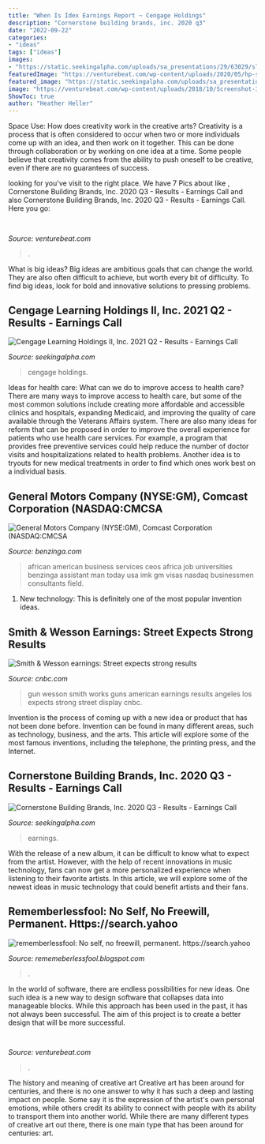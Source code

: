 ```yaml
---
title: "When Is Idex Earnings Report ~ Cengage Holdings"
description: "Cornerstone building brands, inc. 2020 q3"
date: "2022-09-22"
categories:
- "ideas"
tags: ["ideas"]
images:
- "https://static.seekingalpha.com/uploads/sa_presentations/29/63029/slides/16.jpg?1605127541"
featuredImage: "https://venturebeat.com/wp-content/uploads/2020/05/hp-spring-4.jpg"
featured_image: "https://static.seekingalpha.com/uploads/sa_presentations/62/63062/slides/27.jpg?1605190131"
image: "https://venturebeat.com/wp-content/uploads/2018/10/Screenshot-39.png?w=619"
ShowToc: true
author: "Heather Heller"
---
```



Space Use: How does creativity work in the creative arts?
Creativity is a process that is often considered to occur when two or more individuals come up with an idea, and then work on it together. This can be done through collaboration or by working on one idea at a time. Some people believe that creativity comes from the ability to push oneself to be creative, even if there are no guarantees of success.

	

		
looking for  you've visit to the right place. We have 7 Pics about  like , Cornerstone Building Brands, Inc. 2020 Q3 - Results - Earnings Call and also Cornerstone Building Brands, Inc. 2020 Q3 - Results - Earnings Call. Here you go:
		
    
## 

<img loading=lazy src="https://venturebeat.com/wp-content/uploads/2020/05/hp-spring-4.jpg" onerror="this.onerror=null;this.src='https://tse1.mm.bing.net/th?id=OIP.5Eh6tApXNensZpKqgv-7wQHaEl&amp;pid=15.1';" alt="">

_Source: venturebeat.com_

>. 

	

What is big ideas?
Big ideas are ambitious goals that can change the world. They are also often difficult to achieve, but worth every bit of difficulty. To find big ideas, look for bold and innovative solutions to pressing problems.

    
## Cengage Learning Holdings II, Inc. 2021 Q2 - Results - Earnings Call

<img loading=lazy src="https://static.seekingalpha.com/uploads/sa_presentations/62/63062/slides/27.jpg?1605190131" onerror="this.onerror=null;this.src='https://tse3.mm.bing.net/th?id=OIP.xJwu3LvIgeqvS-zOS-ISNQHaFj&amp;pid=15.1';" alt="Cengage Learning Holdings II, Inc. 2021 Q2 - Results - Earnings Call">

_Source: seekingalpha.com_

>cengage holdings. 

	

Ideas for health care: What can we do to improve access to health care?
There are many ways to improve access to health care, but some of the most common solutions include creating more affordable and accessible clinics and hospitals, expanding Medicaid, and improving the quality of care available through the Veterans Affairs system. There are also many ideas for reform that can be proposed in order to improve the overall experience for patients who use health care services. For example, a program that provides free preventive services could help reduce the number of doctor visits and hospitalizations related to health problems. Another idea is to tryouts for new medical treatments in order to find which ones work best on a individual basis.

    
## General Motors Company (NYSE:GM), Comcast Corporation (NASDAQ:CMCSA

<img loading=lazy src="https://cdn4.benzinga.com/files/imagecache/1024x768xUP/images/story/2012/shutterstock_125998646.jpg" onerror="this.onerror=null;this.src='https://tse2.mm.bing.net/th?id=OIP.ZjNeITBi6rj_vOVj6PRHqQHaFj&amp;pid=15.1';" alt="General Motors Company (NYSE:GM), Comcast Corporation (NASDAQ:CMCSA">

_Source: benzinga.com_

>african american business services ceos africa job universities benzinga assistant man today usa imk gm visas nasdaq businessmen consultants field. 

	

1) New technology: This is definitely one of the most popular invention ideas.

    
## Smith &amp; Wesson Earnings: Street Expects Strong Results

<img loading=lazy src="https://fm.cnbc.com/applications/cnbc.com/resources/img/editorial/2015/12/07/103221501-Am_Gun_Works_store_CA_interior2.530x298.JPG?v=1449495079" onerror="this.onerror=null;this.src='https://tse4.mm.bing.net/th?id=OIP.Y5Q4SVaeL_FT4zRpvsB6zAHaEK&amp;pid=15.1';" alt="Smith &amp; Wesson earnings: Street expects strong results">

_Source: cnbc.com_

>gun wesson smith works guns american earnings results angeles los expects strong street display cnbc. 

	

Invention is the process of coming up with a new idea or product that has not been done before. Invention can be found in many different areas, such as technology, business, and the arts. This article will explore some of the most famous inventions, including the telephone, the printing press, and the Internet.

    
## Cornerstone Building Brands, Inc. 2020 Q3 - Results - Earnings Call

<img loading=lazy src="https://static.seekingalpha.com/uploads/sa_presentations/29/63029/slides/16.jpg?1605127541" onerror="this.onerror=null;this.src='https://tse1.mm.bing.net/th?id=OIP._rTCksj90ObH9znfvG64pgHaEK&amp;pid=15.1';" alt="Cornerstone Building Brands, Inc. 2020 Q3 - Results - Earnings Call">

_Source: seekingalpha.com_

>earnings. 

	

With the release of a new album, it can be difficult to know what to expect from the artist. However, with the help of recent innovations in music technology, fans can now get a more personalized experience when listening to their favorite artists. In this article, we will explore some of the newest ideas in music technology that could benefit artists and their fans.

    
## Rememberlessfool: No Self, No Freewill, Permanent. Https://search.yahoo

<img loading=lazy src="https://1.bp.blogspot.com/-L-AzlK2l5as/XkHu6CY-BMI/AAAAAAAAckI/Orx-YLRlGUE8SdC9mzSpntVguUg30QKZwCLcBGAsYHQ/s1600/Untitled416.png" onerror="this.onerror=null;this.src='https://tse3.mm.bing.net/th?id=OIP.-pb3TWZZiQvzRN1mw2O_NQHaEK&amp;pid=15.1';" alt="rememberlessfool: No self, no freewill, permanent. https://search.yahoo">

_Source: rememeberlessfool.blogspot.com_

>. 

	

In the world of software, there are endless possibilities for new ideas. One such idea is a new way to design software that collapses data into manageable blocks. While this approach has been used in the past, it has not always been successful. The aim of this project is to create a better design that will be more successful.

    
## 

<img loading=lazy src="https://venturebeat.com/wp-content/uploads/2018/10/Screenshot-39.png?w=619" onerror="this.onerror=null;this.src='https://tse1.mm.bing.net/th?id=OIP.HuzLSsJ18z9yKKJA2SWXiwHaEP&amp;pid=15.1';" alt="">

_Source: venturebeat.com_

>. 

	

The history and meaning of creative art
Creative art has been around for centuries, and there is no one answer to why it has such a deep and lasting impact on people. Some say it is the expression of the artist's own personal emotions, while others credit its ability to connect with people with its ability to transport them into another world. While there are many different types of creative art out there, there is one main type that has been around for centuries: art.

